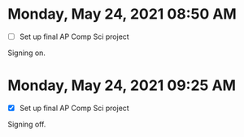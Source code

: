 # Monday, May 24, 2021 08:50 AM

- [ ] Set up final AP Comp Sci project 

Signing on.

# Monday, May 24, 2021 09:25 AM

- [x] Set up final AP Comp Sci project 

Signing off.